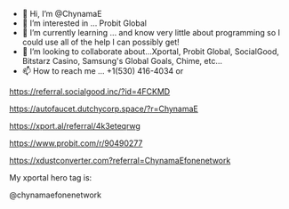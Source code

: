 - 👋 Hi, I’m @ChynamaE
- 👀 I’m interested in ... Probit Global
- 🌱 I’m currently learning ... and know very little about programming so I could use all of the help I can possibly get!
- 💞️ I’m looking to collaborate about...Xportal, Probit Global, SocialGood, Bitstarz Casino, Samsung's Global Goals, Chime, etc...
- 📫 How to reach me ... +1(530) 416-4034  or  

<!---
ChynamaE/ChynamaE is a ✨ special ✨ repository because its `README.md` (this file) appears on your GitHub profile.
You can click the Preview link to take a look at your changes.
--->
https://referral.socialgood.inc/?id=4FCKMD

https://autofaucet.dutchycorp.space/?r=ChynamaE

https://xport.al/referral/4k3eteqrwg

https://www.probit.com/r/90490277

https://xdustconverter.com?referral=ChynamaEfonenetwork

My xportal hero tag is:

@chynamaefonenetwork 
